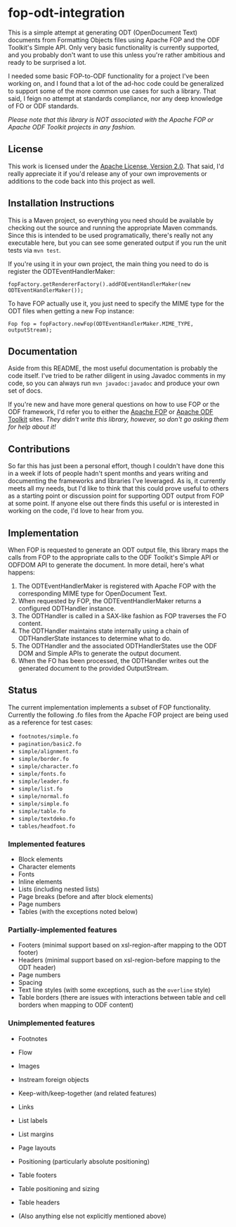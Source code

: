 fop-odt-integration
===================

This is a simple attempt at generating ODT (OpenDocument Text) documents from Formatting Objects files using Apache FOP
and the ODF Toolkit's Simple API. Only very basic functionality is currently supported, and you probably don't want to
use this unless you're rather ambitious and ready to be surprised a lot.

I needed some basic FOP-to-ODF functionality for a project I've been working on, and I found that a lot of the ad-hoc
code could be generalized to support some of the more common use cases for such a library. That said, I feign no attempt
at standards compliance, nor any deep knowledge of FO or ODF standards.

*Please note that this library is NOT associated with the Apache FOP or Apache ODF Toolkit projects in any fashion.*

License
-------

This work is licensed under the [Apache License, Version 2.0](http://www.apache.org/licenses/LICENSE-2.0). That said,
I'd really appreciate it if you'd release any of your own improvements or additions to the code back into this project
as well.

Installation Instructions
-------------------------

This is a Maven project, so everything you need should be available by checking out the source and running the
appropriate Maven commands. Since this is intended to be used programatically, there's really not any executable here,
but you can see some generated output if you run the unit tests via `mvn test`.

If you're using it in your own project, the main thing you need to do is register the ODTEventHandlerMaker:

    fopFactory.getRendererFactory().addFOEventHandlerMaker(new ODTEventHandlerMaker());

To have FOP actually use it, you just need to specify the MIME type for the ODT files when getting a new Fop instance:

    Fop fop = fopFactory.newFop(ODTEventHandlerMaker.MIME_TYPE, outputStream);

Documentation
-------------

Aside from this README, the most useful documentation is probably the code itself. I've tried to be rather diligent in
using Javadoc comments in my code, so you can always run `mvn javadoc:javadoc` and produce your own set of docs.

If you're new and have more general questions on how to use FOP or the ODF framework, I'd refer you to either the
[Apache FOP](http://xmlgraphics.apache.org/fop/) or [Apache ODF Toolkit](http://incubator.apache.org/odftoolkit/)
sites. *They didn't write this library, however, so don't go asking them for help about it!*

Contributions
-------------

So far this has just been a personal effort, though I couldn't have done this in a week if lots of people hadn't spent
months and years writing and documenting the frameworks and libraries I've leveraged. As is, it currently meets all my
needs, but I'd like to think that this could prove useful to others as a starting point or discussion point for
supporting ODT output from FOP at some point. If anyone else out there finds this useful or is interested in working on
the code, I'd love to hear from you.

Implementation
--------------

When FOP is requested to generate an ODT output file, this library maps the calls from FOP to the appropriate calls to
the ODF Toolkit's Simple API or ODFDOM API to generate the document. In more detail, here's what happens:

1. The ODTEventHandlerMaker is registered with Apache FOP with the corresponding MIME type for OpenDocument Text.
2. When requested by FOP, the ODTEventHandlerMaker returns a configured ODTHandler instance.
3. The ODTHandler is called in a SAX-like fashion as FOP traverses the FO content.
4. The ODTHandler maintains state internally using a chain of ODTHandlerState instances to determine what to do.
5. The ODTHandler and the associated ODTHandlerStates use the ODF DOM and Simple APIs to generate the output document.
6. When the FO has been processed, the ODTHandler writes out the generated document to the provided OutputStream.

Status
------

The current implementation implements a subset of FOP functionality. Currently the following .fo files from the Apache
FOP project are being used as a reference for test cases:

- `footnotes/simple.fo`
- `pagination/basic2.fo`
- `simple/alignment.fo`
- `simple/border.fo`
- `simple/character.fo`
- `simple/fonts.fo`
- `simple/leader.fo`
- `simple/list.fo`
- `simple/normal.fo`
- `simple/simple.fo`
- `simple/table.fo`
- `simple/textdeko.fo`
- `tables/headfoot.fo`

### Implemented features

- Block elements
- Character elements
- Fonts
- Inline elements
- Lists (including nested lists)
- Page breaks (before and after block elements)
- Page numbers
- Tables (with the exceptions noted below)

### Partially-implemented features

- Footers (minimal support based on xsl-region-after mapping to the ODT footer)
- Headers (minimal support based on xsl-region-before mapping to the ODT header)
- Page numbers
- Spacing
- Text line styles (with some exceptions, such as the `overline` style)
- Table borders (there are issues with interactions between table and cell borders when mapping to ODF content)

### Unimplemented features

- Footnotes
- Flow
- Images
- Instream foreign objects
- Keep-with/keep-together (and related features)
- Links
- List labels
- List margins
- Page layouts
- Positioning (particularly absolute positioning)
- Table footers
- Table positioning and sizing
- Table headers

- (Also anything else not explicitly mentioned above)
